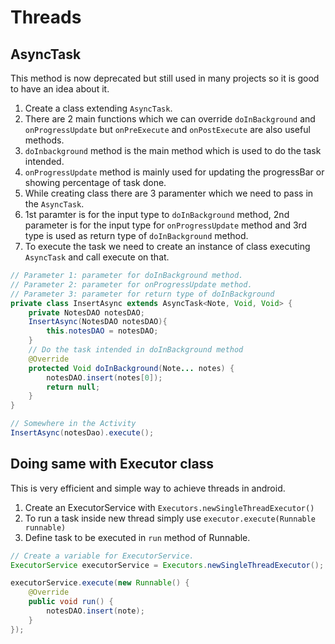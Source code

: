 # Threads

## AsyncTask

This method is now deprecated but still used in many projects so it is good to have an idea about it.

1. Create a class extending `AsyncTask`.
2. There are 2 main functions which we can override `doInBackground` and `onProgressUpdate` but `onPreExecute` and `onPostExecute` are also useful methods.
3. `doInbackground` method is the main method which is used to do the task intended.
4. `onProgressUpdate` method is mainly used for updating the progressBar or showing percentage of task done.
5. While creating class there are 3 paramenter which we need to pass in the `AsyncTask`.
6. 1st paramter is for the input type to `doInBackground` method, 2nd parameter is for the input type for `onProgressUpdate` method and 3rd type is used as return type of `doInBackground` method.
7. To execute the task we need to create an instance of class executing `AsyncTask` and call execute on that.

```java
// Parameter 1: parameter for doInBackground method.
// Parameter 2: parameter for onProgressUpdate method.
// Parameter 3: parameter for return type of doInBackground
private class InsertAsync extends AsyncTask<Note, Void, Void> {
    private NotesDAO notesDAO;
    InsertAsync(NotesDAO notesDAO){
        this.notesDAO = notesDAO;
    }
    // Do the task intended in doInBackground method
    @Override
    protected Void doInBackground(Note... notes) {
        notesDAO.insert(notes[0]);
        return null;
    }
}

// Somewhere in the Activity
InsertAsync(notesDao).execute();
```



## Doing same with Executor class

This is very efficient and simple way to achieve threads in android.

1. Create an ExecutorService with `Executors.newSingleThreadExecutor()`
2. To run a task inside new thread simply use `executor.execute(Runnable runnable)`
3. Define task to be executed in `run` method of Runnable.

```java
// Create a variable for ExecutorService.
ExecutorService executorService = Executors.newSingleThreadExecutor();

executorService.execute(new Runnable() {
    @Override
    public void run() {
        notesDAO.insert(note);
    }
});
```



